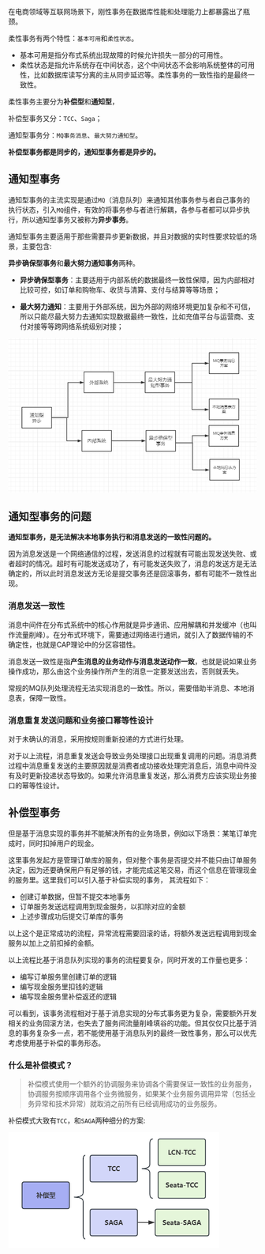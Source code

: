 在电商领域等互联网场景下，刚性事务在数据库性能和处理能力上都暴露出了瓶颈。

柔性事务有两个特性：`基本可用`和`柔性状态`。

* 基本可用是指分布式系统出现故障的时候允许损失一部分的可用性。
* 柔性状态是指允许系统存在中间状态，这个中间状态不会影响系统整体的可用性，比如数据库读写分离的主从同步延迟等。柔性事务的一致性指的是最终一致性。

柔性事务主要分为**补偿型**和**通知型**，

补偿型事务又分：`TCC`、`Saga`；

通知型事务分：`MQ事务消息`、`最大努力通知型`。

**补偿型事务都是同步的，通知型事务都是异步的。**

## 通知型事务

通知型事务的主流实现是通过`MQ`（消息队列）来通知其他事务参与者自己事务的执行状态，引入`MQ`组件，有效的将事务参与者进行解耦，各参与者都可以异步执行，所以通知型事务又被称为**异步事务**。

通知型事务主要适用于那些需要异步更新数据，并且对数据的实时性要求较低的场景，主要包含:

**异步确保型事务**和**最大努力通知事务**两种。

* **异步确保型事务**：主要适用于内部系统的数据最终一致性保障，因为内部相对比较可控，如订单和购物车、收货与清算、支付与结算等等场景；

* **最大努力通知**：主要用于外部系统，因为外部的网络环境更加复杂和不可信，所以只能尽最大努力去通知实现数据最终一致性，比如充值平台与运营商、支付对接等等跨网络系统级别对接；

![img_30.png](img_30.png)

## 通知型事务的问题

**通知型事务，是无法解决本地事务执行和消息发送的一致性问题的。**

因为消息发送是一个网络通信的过程，发送消息的过程就有可能出现发送失败、或者超时的情况。超时有可能发送成功了，有可能发送失败了，消息的发送方是无法确定的，所以此时消息发送方无论是提交事务还是回滚事务，都有可能不一致性出现。

### 消息发送一致性

消息中间件在分布式系统中的核心作用就是异步通讯、应用解耦和并发缓冲（也叫作流量削峰）。在分布式环境下，需要通过网络进行通讯，就引入了数据传输的不确定性，也就是CAP理论中的分区容错性。

消息发送一致性是指**产生消息的业务动作与消息发送动作一致**，也就是说如果业务操作成功，那么由这个业务操作所产生的消息一定要发送出去，否则就丢失。

常规的MQ队列处理流程无法实现消息的一致性。所以，需要借助半消息、本地消息表，保障一致性。

### 消息重复发送问题和业务接口幂等性设计

对于未确认的消息，采用按规则重新投递的方式进行处理。

对于以上流程，消息重复发送会导致业务处理接口出现重复调用的问题。消息消费过程中消息重复发送的主要原因就是消费者成功接收处理完消息后，消息中间件没有及时更新投递状态导致的。如果允许消息重复发送，那么消费方应该实现业务接口的幂等性设计。

## 补偿型事务

但是基于消息实现的事务并不能解决所有的业务场景，例如以下场景：某笔订单完成时，同时扣掉用户的现金。

这里事务发起方是管理订单库的服务，但对整个事务是否提交并不能只由订单服务决定，因为还要确保用户有足够的钱，才能完成这笔交易，而这个信息在管理现金的服务里。这里我们可以引入基于补偿实现的事务，
其流程如下：

* 创建订单数据，但暂不提交本地事务
* 订单服务发送远程调用到现金服务，以扣除对应的金额
* 上述步骤成功后提交订单库的事务

以上这个是正常成功的流程，异常流程需要回滚的话，将额外发送远程调用到现金服务以加上之前扣掉的金额。

以上流程比基于消息队列实现的事务的流程要复杂，同时开发的工作量也更多：

* 编写订单服务里创建订单的逻辑
* 编写现金服务里扣钱的逻辑
* 编写现金服务里补偿返还的逻辑

可以看到，该事务流程相对于基于消息实现的分布式事务更为复杂，需要额外开发相关的业务回滚方法，也失去了服务间流量削峰填谷的功能。但其仅仅只比基于消息的事务复杂多一点，若不能使用基于消息队列的最终一致性事务，那么可以优先考虑使用基于补偿的事务形态。

### 什么是补偿模式？

> 补偿模式使用一个额外的协调服务来协调各个需要保证一致性的业务服务，协调服务按顺序调用各个业务微服务，如果某个业务服务调用异常（包括业务异常和技术异常）就取消之前所有已经调用成功的业务服务。

补偿模式大致有`TCC`，和`SAGA`两种细分的方案:

![img_40.png](img_40.png)

